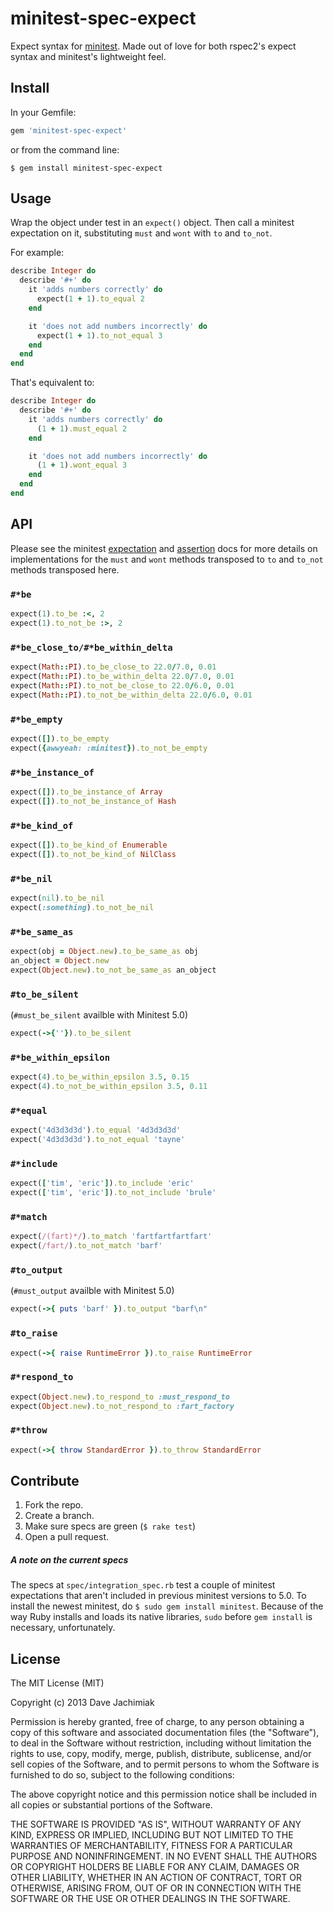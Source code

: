 # minitest-spec-expect
Expect syntax for [minitest](http://docs.seattlerb.org/minitest/index.html). Made out of love for
both rspec2's expect syntax and minitest's lightweight feel.
## Install
In your Gemfile:
```ruby
gem 'minitest-spec-expect'
```
or from the command line:
```
$ gem install minitest-spec-expect
```
## Usage
Wrap the object under test in an `expect()` object. Then call a minitest expectation on it,
substituting `must` and `wont` with `to` and `to_not`.

For example:
```ruby
describe Integer do
  describe '#+' do
    it 'adds numbers correctly' do
      expect(1 + 1).to_equal 2
    end

    it 'does not add numbers incorrectly' do
      expect(1 + 1).to_not_equal 3
    end
  end
end
```
That's equivalent to:
```ruby
describe Integer do
  describe '#+' do
    it 'adds numbers correctly' do
      (1 + 1).must_equal 2
    end

    it 'does not add numbers incorrectly' do
      (1 + 1).wont_equal 3
    end
  end
end
```
## API
Please see the minitest [expectation](http://docs.seattlerb.org/minitest/Minitest/Expectations.html)
and [assertion](http://docs.seattlerb.org/minitest/Minitest/Assertions.html) docs for more details
on implementations for the `must` and `wont` methods transposed to `to` and `to_not` methods transposed
here.
### `#*be`
```ruby
expect(1).to_be :<, 2
expect(1).to_not_be :>, 2
```
### `#*be_close_to/#*be_within_delta`
```ruby
expect(Math::PI).to_be_close_to 22.0/7.0, 0.01
expect(Math::PI).to_be_within_delta 22.0/7.0, 0.01
expect(Math::PI).to_not_be_close_to 22.0/6.0, 0.01
expect(Math::PI).to_not_be_within_delta 22.0/6.0, 0.01
```
### `#*be_empty`
```ruby
expect([]).to_be_empty
expect({awwyeah: :minitest}).to_not_be_empty
```
### `#*be_instance_of`
```ruby
expect([]).to_be_instance_of Array
expect([]).to_not_be_instance_of Hash
```
### `#*be_kind_of`
```ruby
expect([]).to_be_kind_of Enumerable
expect([]).to_not_be_kind_of NilClass
```
### `#*be_nil`
```ruby
expect(nil).to_be_nil
expect(:something).to_not_be_nil
```
### `#*be_same_as`
```ruby
expect(obj = Object.new).to_be_same_as obj
an_object = Object.new
expect(Object.new).to_not_be_same_as an_object
```
### `#to_be_silent`
(`#must_be_silent` availble with Minitest 5.0)
```ruby
expect(->{''}).to_be_silent
```
### `#*be_within_epsilon`
```ruby
expect(4).to_be_within_epsilon 3.5, 0.15
expect(4).to_not_be_within_epsilon 3.5, 0.11
```
### `#*equal`
```ruby
expect('4d3d3d3d').to_equal '4d3d3d3d'
expect('4d3d3d3d').to_not_equal 'tayne'
```
### `#*include`
```ruby
expect(['tim', 'eric']).to_include 'eric'
expect(['tim', 'eric']).to_not_include 'brule'
```
### `#*match`
```ruby
expect(/(fart)*/).to_match 'fartfartfartfart'
expect(/fart/).to_not_match 'barf'
```
### `#to_output`
(`#must_output` availble with Minitest 5.0)
```ruby
expect(->{ puts 'barf' }).to_output "barf\n"
```
### `#to_raise`
```ruby
expect(->{ raise RuntimeError }).to_raise RuntimeError
```
### `#*respond_to`
```ruby
expect(Object.new).to_respond_to :must_respond_to
expect(Object.new).to_not_respond_to :fart_factory
```
### `#*throw`
```ruby
expect(->{ throw StandardError }).to_throw StandardError
```
## Contribute
1. Fork the repo.
2. Create a branch.
3. Make sure specs are green (`$ rake test`)
3. Open a pull request.

##### A note on the current specs
The specs at `spec/integration_spec.rb` test a couple of minitest expectations that aren't included
in previous minitest versions to 5.0. To install the newest minitest, do `$ sudo gem install
minitest`. Because of the way Ruby installs and loads its native libraries, `sudo` before
`gem install` is necessary, unfortunately.

## License
The MIT License (MIT)

Copyright (c) 2013 Dave Jachimiak

Permission is hereby granted, free of charge, to any person obtaining a copy
of this software and associated documentation files (the "Software"), to deal
in the Software without restriction, including without limitation the rights
to use, copy, modify, merge, publish, distribute, sublicense, and/or sell
copies of the Software, and to permit persons to whom the Software is
furnished to do so, subject to the following conditions:

The above copyright notice and this permission notice shall be included in
all copies or substantial portions of the Software.

THE SOFTWARE IS PROVIDED "AS IS", WITHOUT WARRANTY OF ANY KIND, EXPRESS OR
IMPLIED, INCLUDING BUT NOT LIMITED TO THE WARRANTIES OF MERCHANTABILITY,
FITNESS FOR A PARTICULAR PURPOSE AND NONINFRINGEMENT. IN NO EVENT SHALL THE
AUTHORS OR COPYRIGHT HOLDERS BE LIABLE FOR ANY CLAIM, DAMAGES OR OTHER
LIABILITY, WHETHER IN AN ACTION OF CONTRACT, TORT OR OTHERWISE, ARISING FROM,
OUT OF OR IN CONNECTION WITH THE SOFTWARE OR THE USE OR OTHER DEALINGS IN
THE SOFTWARE.
